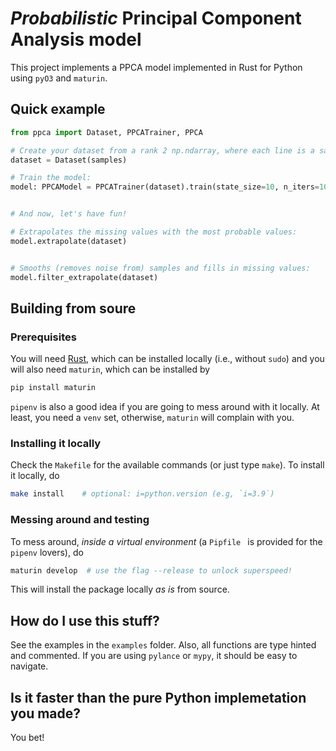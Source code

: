 # _Probabilistic_ Principal Component Analysis model

This project implements a PPCA model implemented in Rust for Python using `pyO3` and `maturin`.


## Quick example

```python
from ppca import Dataset, PPCATrainer, PPCA

# Create your dataset from a rank 2 np.ndarray, where each line is a sample. Use non-finite values (`inf`s and `nan`) to signal masked values
dataset = Dataset(samples)

# Train the model:
model: PPCAModel = PPCATrainer(dataset).train(state_size=10, n_iters=10)


# And now, let's have fun!

# Extrapolates the missing values with the most probable values:
model.extrapolate(dataset)


# Smooths (removes noise from) samples and fills in missing values:
model.filter_extrapolate(dataset)
```

## Building from soure

### Prerequisites

You will need [Rust](https://rust-lang.org/), which can be installed locally (i.e., without `sudo`) and you will also need `maturin`, which can be installed by 
```bash
pip install maturin
```
`pipenv` is also a good idea if you are going to mess around with it locally. At least, you need a `venv` set, otherwise, `maturin` will complain with you.

### Installing it locally

Check the `Makefile` for the available commands (or just type `make`). To install it locally, do
```bash
make install    # optional: i=python.version (e.g, `i=3.9`)
```

### Messing around and testing

To mess around, _inside a virtual environment_ (a `Pipfile ` is provided for the `pipenv` lovers), do
```bash
maturin develop  # use the flag --release to unlock superspeed!
```
This will install the package locally _as is_ from source.

## How do I use this stuff?

See the examples in the `examples` folder. Also, all functions are type hinted and commented. If you are using `pylance` or `mypy`, it should be easy to navigate.

## Is it faster than the pure Python implemetation you made?

You bet!
